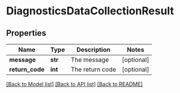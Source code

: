 # DiagnosticsDataCollectionResult

## Properties
Name | Type | Description | Notes
------------ | ------------- | ------------- | -------------
**message** | **str** | The message | [optional] 
**return_code** | **int** | The return code | [optional] 

[[Back to Model list]](../README.md#documentation-for-models) [[Back to API list]](../README.md#documentation-for-api-endpoints) [[Back to README]](../README.md)


